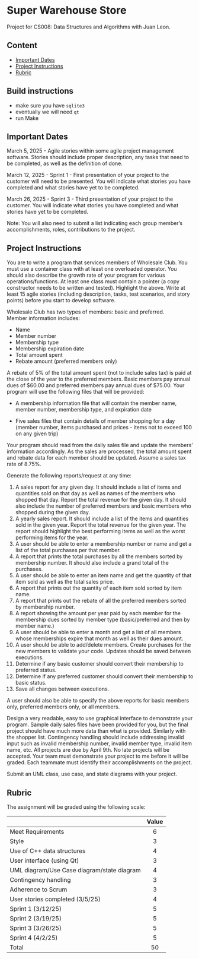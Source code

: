 # Super Warehouse Store

Project for CS008: Data Structures and Algorithms with Juan Leon.

## Content

* [Important Dates](#important-dates)
* [Project Instructions](#project-instructions)
* [Rubric](#rubric)

## Build instructions
- make sure you have `sqlite3`
- eventually we will need `qt`
- run Make


## Important Dates

March 5, 2025 \- Agile stories within some agile project management software.    Stories should include proper description, any tasks that need to be completed, as well as the definition of done.

March 12, 2025 \- Sprint 1 \- First presentation of your project to the customer will need to be presented.  You will indicate what stories you have completed and what stories have yet to be completed.  

March 26, 2025 \- Sprint 3 \- Third presentation of your project to the customer.  You will indicate what stories you have completed and what stories have yet to be completed.  

Note:  You will also need to submit a list indicating each group member’s accomplishments, roles, contributions to the project.

## Project Instructions

You are to write a program that services members of Wholesale Club.  You must use a container class with at least one overloaded operator.  You should also describe the growth rate of your program for various operations/functions. At least one class must contain a pointer (a copy constructor needs to be written and tested).   Highlight the above.  Write at least 15 agile stories (including description, tasks, test scenarios, and story points) before you start to develop software.

Wholesale Club has two types of members: basic and preferred.   
Member information includes:

- Name  
- Member number  
- Membership type  
- Membership expiration date  
- Total amount spent  
- Rebate amount (preferred members only)

A rebate of 5% of the total amount spent (not to include sales tax) is paid at the close of the year to the preferred members. Basic members pay annual dues of $60.00 and preferred members pay annual dues of $75.00. Your program will use the following files that will be provided:

- A membership information file that will contain the member name, member number, membership type, and expiration date

- Five sales files that contain details of member shopping for a day (member number, items purchased and prices \- items not to exceed 100 on any given trip)

Your program should read from the daily sales file and update the members’ information accordingly. As the sales are processed, the total amount spent and rebate data for each member should be updated. Assume a sales tax rate of 8.75%.

Generate the following reports/request at any time:

1. A sales report for any given day. It should include a list of items and quantities sold on that day as well as names of the members who shopped that day.  Report the total revenue for the given day.  It should also include the number of preferred members and basic members who shopped during the given day.  
2. A yearly sales report.  It should include a list of the items and quantities sold in the given year.  Report the total revenue for the given year.  The report should highlight the best performing items as well as the worst performing items for the year.    
3. A user should be able to enter a membership number or name and get a list of the total purchases per that member.  
4. A report that prints the total purchases by all the members sorted by membership number.  It should also include a grand total of the purchases.  
5. A user should be able to enter an item name and get the quantity of that item sold as well as the total sales price.  
6. A report that prints out the quantity of each item sold sorted by item name.  
7. A report that prints out the rebate of all the preferred members sorted by membership number.  
8. A report showing the amount per year paid by each member for the membership dues sorted by member type (basic/preferred and then by member name.)  
9. A user should be able to enter a month and get a list of all members whose memberships expire that month as well as their dues amount.  
10. A user should be able to add/delete members.   Create purchases for the new members to validate your code.  Updates should be saved between executions.  
11. Determine if any basic customer should convert their membership to preferred status.  
12. Determine if any preferred customer should convert their membership to basic status.  
13. Save all changes between executions.  

A user should also be able to specify the above reports for basic members only, preferred members only, or all members.

Design a very readable, easy to use graphical interface to demonstrate your program.  Sample daily sales files have been provided for you, but the final project should have much more data than what is provided.  Similarly with the shopper list.  Contingency handling should include addressing invalid input such as invalid membership number, invalid member type, invalid item name, etc.  All projects are due by April 9th.   No late projects will be accepted. Your team must demonstrate your project to me before it will be graded.   Each teammate must identify their accomplishments on the project.  

Submit an UML class, use case, and state diagrams with your project.

## Rubric

The assignment will be graded using the following scale:

|  | Value |
| :---- | :---: |
| Meet Requirements | 6 |
| Style | 3 |
| Use of C++ data structures | 4 |
| User interface (using Qt) | 3 |
| UML diagram/Use Case diagram/state diagram | 4 |
| Contingency handling | 3 |
| Adherence to Scrum | 3 |
| User stories completed (3/5/25) | 4 |
| Sprint 1 (3/12/25)  | 5 |
| Sprint 2 (3/19/25) | 5 |
| Sprint 3 (3/26/25) | 5 |
| Sprint 4 (4/2/25) | 5 |
| Total | 50 |

